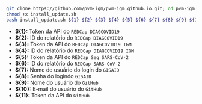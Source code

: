 ```sh
git clone https://github.com/pvm-igm/pvm-igm.github.io.git; cd pvm-igm.github.io
chmod +x install_update.sh
bash install_update.sh ${1} ${2} ${3} ${4} ${5} ${6} ${7} ${8} ${9} ${10} ${11}
```

- **${1}:** Token da API do `REDCap DIAGCOVID19`
- **${2}:** ID do relatório do `REDCap DIAGCOVID19`
- **${3}:** Token da API do `REDCap DIAGCOVID19 IGM`
- **${4}:** ID do relatório do `REDCap DIAGCOVID19 IGM`
- **${5}:** Token da API do `REDCap Seq SARS-CoV-2`
- **${6}:** ID do relatório do `REDCap SARS-CoV-2`
- **${7}:** Nome de usuário do login do `GISAID`
- **${8}:** Senha do logindo `GISAID`
- **${9}:** Nome do usuário do `GitHub`
- **${10}:** E-mail do usuário do `GitHub`
- **${11}:** Token da API do `GitHub`
